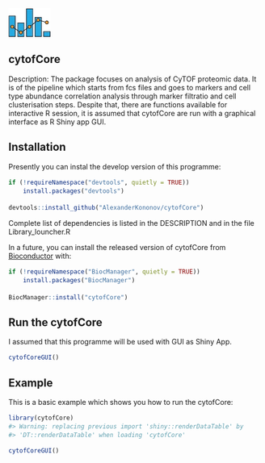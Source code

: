 
<!-- README.md is generated from README.Rmd. Please edit that file -->
![picture](img/interaction_logo1.jpg)

cytofCore
---------

Description: The package focuses on analysis of CyTOF proteomic data. It is of the pipeline which starts from fcs files and goes to markers and cell type abundance correlation analysis through marker filtratio and cell clusterisation steps. Despite that, there are functions available for interactive R session, it is assumed that cytofCore are run with a graphical interface as R Shiny app GUI.

Installation
------------

Presently you can instal the develop version of this programme:

``` r
if (!requireNamespace("devtools", quietly = TRUE))
    install.packages("devtools")
    
devtools::install_github("AlexanderKononov/cytofCore")
```

Complete list of dependencies is listed in the DESCRIPTION and in the file Library\_louncher.R

In a future, you can install the released version of cytofCore from [Bioconductor](https://www.bioconductor.org) with:

``` r
if (!requireNamespace("BiocManager", quietly = TRUE))
    install.packages("BiocManager")

BiocManager::install("cytofCore")
```

Run the cytofCore
-----------------

I assumed that this programme will be used with GUI as Shiny App.

``` r
cytofCoreGUI()
```

Example
-------

This is a basic example which shows you how to run the cytofCore:

``` r
library(cytofCore)
#> Warning: replacing previous import 'shiny::renderDataTable' by
#> 'DT::renderDataTable' when loading 'cytofCore'
```

``` r
cytofCoreGUI()
```
